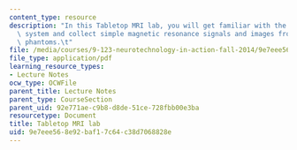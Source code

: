 ```yaml
---
content_type: resource
description: "In this Tabletop MRI lab, you will get familiar with the portable MRI\
  \ system and collect simple magnetic resonance signals and images from water-containing\
  \ phantoms.\t"
file: /media/courses/9-123-neurotechnology-in-action-fall-2014/9e7eee568e92baf17c64c38d7068828e_MIT9_123F14_Lab9.pdf
file_type: application/pdf
learning_resource_types:
- Lecture Notes
ocw_type: OCWFile
parent_title: Lecture Notes
parent_type: CourseSection
parent_uid: 92e771ae-c9b8-d8de-51ce-728fbb00e3ba
resourcetype: Document
title: Tabletop MRI lab
uid: 9e7eee56-8e92-baf1-7c64-c38d7068828e
---
```

